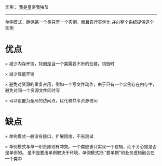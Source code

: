 实例：
我是皇帝我独苗

---

单例模式，确保某一个类只有一个实例，而且自行实例化 并向整个系统提供这个实例

优点
===

× 减少内存开销，特别是当一个类需要不断的创建，销毁时

× 减少性能开销

× 避免对资源的重复占用，例如一个写文件动作，由于只有一个实例存在内存中，避免对同一个资源文件同时写

× 可以设置为全局的访问点，优化和共享资源访问


缺点
===

× 单例模式一般没有接口，扩展困难，不易测试

× 单例模式与单一职责原则有冲突。一个类应该只实现一个逻辑，而不关心她是否是单例的。
是不是要用单例取决于环境，单例模式把i"要单例"和业务逻辑融合在一个类中

